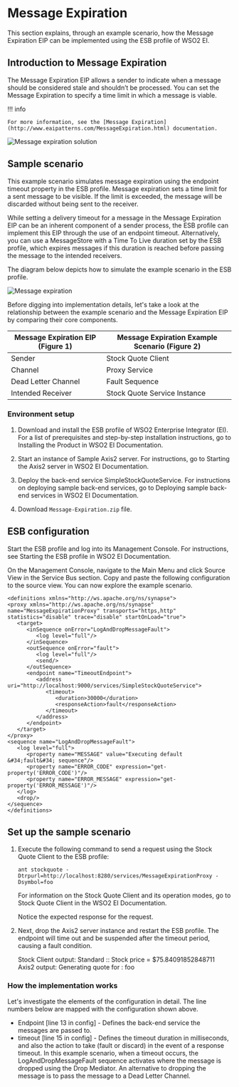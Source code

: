 # Message Expiration

This section explains, through an example scenario, how the Message Expiration EIP can be implemented using the ESB profile of WSO2 EI.

## Introduction to Message Expiration

The Message Expiration EIP allows a sender to indicate when a message should be considered stale and shouldn’t be processed. You can set the Message Expiration to specify a time limit in which a message is viable. 

!!! info

    For more information, see the [Message Expiration](http://www.eaipatterns.com/MessageExpiration.html) documentation.

![Message expiration solution]({{base_path}}/assets/img/learn/enterprise-integration-patterns/message-construction/message-expiration-solution.gif)

## Sample scenario

This example scenario simulates message expiration using the endpoint timeout property in the ESB profile. Message expiration sets a time limit for a sent message to be visible. If the limit is exceeded, the message will be discarded without being sent to the receiver.

While setting a delivery timeout for a message in the Message Expiration EIP can be an inherent component of a sender process, the ESB profile can implement this EIP through the use of an endpoint timeout. Alternatively, you can use a MessageStore with a Time To Live duration set by the ESB profile, which expires messages if this duration is reached before passing the message to the intended receivers.

The diagram below depicts how to simulate the example scenario in the ESB profile.

![Message expiration]({{base_path}}/assets/img/learn/enterprise-integration-patterns/message-construction/message-expiration.png)

Before digging into implementation details, let's take a look at the relationship between the example scenario and the Message Expiration EIP by comparing their core components.

| Message Expiration EIP (Figure 1) | Message Expiration Example Scenario (Figure 2) |
|-----------------------------------|------------------------------------------------|
| Sender                            | Stock Quote Client                             |
| Channel                           | Proxy Service                                  |
| Dead Letter Channel               | Fault Sequence                                 |
| Intended Receiver                 | Stock Quote Service Instance                   |

### Environment setup

1. Download and install the ESB profile of WSO2 Enterprise Integrator (EI). For a list of prerequisites and step-by-step installation instructions, go to Installing the Product in WSO2 EI Documentation.

2. Start an instance of Sample Axis2 server. For instructions, go to Starting the Axis2 server in WSO2 EI Documentation.

3. Deploy the back-end service SimpleStockQuoteService. For instructions on deploying sample back-end services, go to Deploying sample back-end services in WSO2 EI Documentation.

4. Download `Message-Expiration.zip` file.

## ESB configuration

Start the ESB profile and log into its Management Console. For instructions, see Starting the ESB profile in WSO2 EI Documentation.

On the Management Console, navigate to the Main Menu and click Source View in the Service Bus section. Copy and paste the following configuration to the source view. You can now explore the example scenario. 

```
<definitions xmlns="http://ws.apache.org/ns/synapse">
<proxy xmlns="http://ws.apache.org/ns/synapse" name="MessageExpirationProxy" transports="https,http" statistics="disable" trace="disable" startOnLoad="true">
   <target>
      <inSequence onError="LogAndDropMessageFault">
         <log level="full"/>
      </inSequence>
      <outSequence onError="fault">
         <log level="full"/>
         <send/>
      </outSequence>
      <endpoint name="TimeoutEndpoint">
         <address uri="http://localhost:9000/services/SimpleStockQuoteService">
            <timeout>
               <duration>30000</duration>
               <responseAction>fault</responseAction>
            </timeout>
         </address>
      </endpoint>
   </target>
</proxy>
<sequence name="LogAndDropMessageFault">
   <log level="full">
      <property name="MESSAGE" value="Executing default &#34;fault&#34; sequence"/>
      <property name="ERROR_CODE" expression="get-property('ERROR_CODE')"/>
      <property name="ERROR_MESSAGE" expression="get-property('ERROR_MESSAGE')"/>
   </log>
   <drop/>
</sequence>
</definitions>
```

## Set up the sample scenario

1. Execute the following command to send a request using the Stock Quote Client to the ESB profile:

    ```
    ant stockquote -Dtrpurl=http://localhost:8280/services/MessageExpirationProxy -Dsymbol=foo
    ```
    
    For information on the Stock Quote Client and its operation modes, go to Stock Quote Client in the WSO2 EI Documentation.
    
    Notice the expected response for the request. 

2. Next, drop the Axis2 server instance and restart the ESB profile. The endpoint will time out and be suspended after the timeout period, causing a fault condition.

    Stock Client output: Standard :: Stock price = $75.84091852848711
    Axis2 output: Generating quote for : foo

### How the implementation works

Let's investigate the elements of the configuration in detail. The line numbers below are mapped with the configuration shown above.

- Endpoint [line 13 in config] - Defines the back-end service the messages are passed to.
- timeout [line 15 in config] - Defines the timeout duration in milliseconds, and also the action to take (fault or discard) in the event of a response timeout. In this example scenario, when a timeout occurs, the LogAndDropMessageFault sequence activates where the message is dropped using the Drop Mediator. An alternative to dropping the message is to pass the message to a Dead Letter Channel. 
